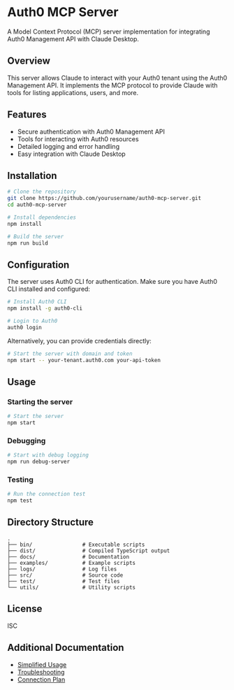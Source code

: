# Auth0 MCP Server

A Model Context Protocol (MCP) server implementation for integrating Auth0 Management API with Claude Desktop.

## Overview

This server allows Claude to interact with your Auth0 tenant using the Auth0 Management API. It implements the MCP protocol to provide Claude with tools for listing applications, users, and more.

## Features

- Secure authentication with Auth0 Management API
- Tools for interacting with Auth0 resources
- Detailed logging and error handling
- Easy integration with Claude Desktop

## Installation

```bash
# Clone the repository
git clone https://github.com/yourusername/auth0-mcp-server.git
cd auth0-mcp-server

# Install dependencies
npm install

# Build the server
npm run build
```

## Configuration

The server uses Auth0 CLI for authentication. Make sure you have Auth0 CLI installed and configured:

```bash
# Install Auth0 CLI
npm install -g auth0-cli

# Login to Auth0
auth0 login
```

Alternatively, you can provide credentials directly:

```bash
# Start the server with domain and token
npm start -- your-tenant.auth0.com your-api-token
```

## Usage

### Starting the server

```bash
# Start the server
npm start
```

### Debugging

```bash
# Start with debug logging
npm run debug-server
```

### Testing

```bash
# Run the connection test
npm test
```

## Directory Structure

```
.
├── bin/                # Executable scripts
├── dist/               # Compiled TypeScript output
├── docs/               # Documentation
├── examples/           # Example scripts
├── logs/               # Log files
├── src/                # Source code
├── test/               # Test files
└── utils/              # Utility scripts
```

## License

ISC

## Additional Documentation

- [Simplified Usage](./SIMPLIFIED_USAGE.md)
- [Troubleshooting](./TROUBLESHOOTING.md)
- [Connection Plan](./CONNECTION_PLAN.md) 
